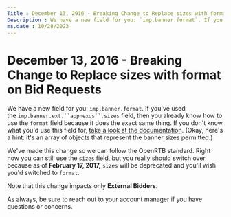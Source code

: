 ```yaml
---
Title : December 13, 2016 - Breaking Change to Replace sizes with format on Bid Requests
Description : We have a new field for you: `imp.banner.format`. If you've used
ms.date : 10/28/2023
---
```



# December 13, 2016 - Breaking Change to Replace sizes with format on Bid Requests



We have a new field for you: `imp.banner.format`. If you've used
the `imp.banner.ext.``appnexus``.sizes` field,
then you already know how to use the `format` field because it does the
exact same thing. If you don't know what you'd use this field for, <a
href="outgoing-bid-request-to-bidders.md"
class="xref" target="_blank">take a look at the documentation</a>.
(Okay, here's a hint: it's an array of objects that represent the banner
sizes permitted.)

We've made this change so we can follow the OpenRTB standard. Right now
you can still use the `sizes` field, but you really should switch over
because as of **February 17, 2017,** `sizes` will be deprecated and
you'll wish you'd switched to `format`.

Note that this change impacts only **External Bidders**.

As always, be sure to reach out to your account manager if you have
questions or concerns.




